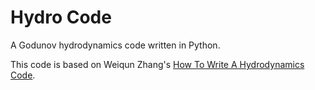 # Hydro Code

A Godunov hydrodynamics code written in Python.

This code is based on Weiqun Zhang's [How To Write A Hydrodynamics Code](http://duffell.org/media/hydro.pdf).
